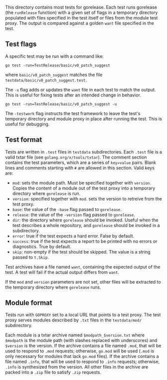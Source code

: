 This directory contains most tests for gorelease. Each test runs gorelease (the
`runRelease` function) with a given set of flags in a temporary directory
populated with files specified in the test itself or files from the module test
proxy. The output is compared against a golden `want` file specified in the
test.

## Test flags

A specific test may be run with a command like:

    go test -run=TestRelease/basic/v0_patch_suggest

where `basic/v0_patch_suggest` matches the file
`testdata/basic/v0_patch_suggest.test`.

The `-u` flag adds or updates the `want` file in each test to match the output.
This is useful for fixing tests after an intended change in behavior.

    go test -run=TestRelease/basic/v0_patch_suggest -u

The `-testwork` flag instructs the test framework to leave the test's temporary
directory and module proxy in place after running the test. This is useful
for debugging.

## Test format

Tests are written in `.test` files in `testdata` subdirectories. Each `.test`
file is a valid txtar file (see `golang.org/x/tools/txtar`). The comment section
contains the test parameters, which are a series of `key=value` pairs. Blank
lines and comments starting with `#` are allowed in this section. Valid keys
are:

* `mod`: sets the module path. Must be specified together with `version`. Copies
  the content of a module out of the test proxy into a temporary directory
  where `gorelease` is run.
* `version`: specified together with `mod`. sets the version to retreive from
  the test proxy.
* `base`: the value of the `-base` flag passed to `gorelease`.
* `release`: the value of the `-version` flag passed to `gorelease`.
* `dir`: the directory where `gorelease` should be invoked. Useful when the test
  describes a whole repository, and `gorelease` should be invoked in a
  subdirectory.
* `error`: true if the test expects a hard error. False by default.
* `success`: true if the test expects a report to be printed with no errors
  or diagnostics. True by default.
* `skip`: non-empty if the test should be skipped. The value is a string passed
  to `t.Skip`.

Test archives have a file named `want`, containing the expected output of the
test. A test will fail if the actual output differs from `want`.

If the `mod` and `version` parameters are not set, other files will be extracted
to the temporary directory where `gorelease` runs.

## Module format

Tests run with `GOPROXY` set to a local URL that points to a test proxy. The
test proxy serves modules described by `.txt` files in the `testdata/mod/`
subdirectory.

Each module is a txtar archive named `$modpath_$version.txt` where `$modpath`
is the module path (with slashes replaced with underscores) and `$version` is
the version. If the archive contains a file named `.mod`, that will be used to
respond to `.mod` requests; otherwise, `go.mod` will be used (`.mod` is only
necessary for modules that lack `go.mod` files). If the archive contains a
file named `.info`, that will be used to respond to `.info` requests; otherwise,
`.info` is synthesized from the version. All other files in the archive are
packed into a `.zip` file to satisfy `.zip` requests.

